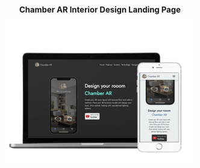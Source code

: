 <h2 align="center">
  Chamber AR Interior Design Landing Page
</h2>

![Screenshot](./page_home.png)

